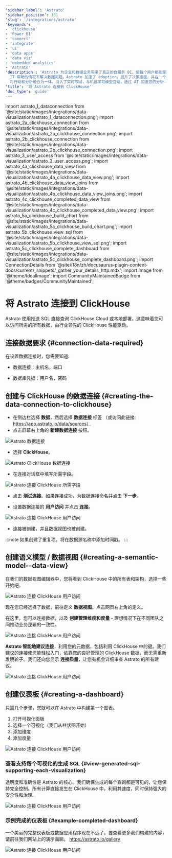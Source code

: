 ```yaml
---
'sidebar_label': 'Astrato'
'sidebar_position': 131
'slug': '/integrations/astrato'
'keywords':
- 'clickhouse'
- 'Power BI'
- 'connect'
- 'integrate'
- 'ui'
- 'data apps'
- 'data viz'
- 'embedded analytics'
- 'Astrato'
'description': 'Astrato 为企业和数据业务带来了真正的自服务 BI，使每个用户都能掌握分析，能够构建自己的仪表板、报告和数据应用程序，从而在不依赖
  IT 帮助的情况下解决数据问题。Astrato 加速了 adoption，提升了决策速度，并在一个平台上统一了分析、嵌入式分析、数据输入和数据应用。Astrato
  将行动和分析融合为一体，引入了实时写回，与机器学习模型互动，通过 AI 加速您的分析——超越仪表板，得益于 Astrato 中的推送 SQL 支持。'
'title': '将 Astrato 连接到 ClickHouse'
'doc_type': 'guide'
---
```


import astrato_1_dataconnection from '@site/static/images/integrations/data-visualization/astrato_1_dataconnection.png';
import astrato_2a_clickhouse_connection from '@site/static/images/integrations/data-visualization/astrato_2a_clickhouse_connection.png';
import astrato_2b_clickhouse_connection from '@site/static/images/integrations/data-visualization/astrato_2b_clickhouse_connection.png';
import astrato_3_user_access from '@site/static/images/integrations/data-visualization/astrato_3_user_access.png';
import astrato_4a_clickhouse_data_view from '@site/static/images/integrations/data-visualization/astrato_4a_clickhouse_data_view.png';
import astrato_4b_clickhouse_data_view_joins from '@site/static/images/integrations/data-visualization/astrato_4b_clickhouse_data_view_joins.png';
import astrato_4c_clickhouse_completed_data_view from '@site/static/images/integrations/data-visualization/astrato_4c_clickhouse_completed_data_view.png';
import astrato_5a_clickhouse_build_chart from '@site/static/images/integrations/data-visualization/astrato_5a_clickhouse_build_chart.png';
import astrato_5b_clickhouse_view_sql from '@site/static/images/integrations/data-visualization/astrato_5b_clickhouse_view_sql.png';
import astrato_5c_clickhouse_complete_dashboard from '@site/static/images/integrations/data-visualization/astrato_5c_clickhouse_complete_dashboard.png';
import ConnectionDetails from '@site/i18n/zh/docusaurus-plugin-content-docs/current/_snippets/_gather_your_details_http.mdx';
import Image from '@theme/IdealImage';
import CommunityMaintainedBadge from '@theme/badges/CommunityMaintained';


# 将 Astrato 连接到 ClickHouse

<CommunityMaintainedBadge/>

Astrato 使用推送 SQL 直接查询 ClickHouse Cloud 或本地部署。这意味着您可以访问所需的所有数据，由行业领先的 ClickHouse 性能驱动。

## 连接数据要求 {#connection-data-required}

在设置数据连接时，您需要知道:

- 数据连接：主机名，端口

- 数据库凭据：用户名，密码

<ConnectionDetails />

## 创建与 ClickHouse 的数据连接 {#creating-the-data-connection-to-clickhouse}

- 在侧边栏选择 **数据**，然后选择 **数据连接** 标签
（或访问此链接: https://app.astrato.io/data/sources）
​
- 点击屏幕右上角的 **新建数据连接** 按钮。

<Image size="sm" img={astrato_1_dataconnection} alt="Astrato 数据连接" border />

- 选择 **ClickHouse**。

<Image size="sm" img={astrato_2a_clickhouse_connection} alt="Astrato ClickHouse 数据连接" border />

- 在连接对话框中填写所需字段。

<Image size="sm" img={astrato_2b_clickhouse_connection} alt="Astrato 连接 ClickHouse 所需字段" border />

- 点击 **测试连接**。如果连接成功，为数据连接命名并点击 **下一步**。

- 设置数据连接的 **用户访问** 并点击 **连接**。

<Image size="md" img={astrato_3_user_access} alt="Astrato 连接 ClickHouse 用户访问" border />

- 连接被创建，并且数据视图也被创建。

:::note
如果创建了重复项，将在数据源名称中添加时间戳。
:::

## 创建语义模型 / 数据视图 {#creating-a-semantic-model--data-view}

在我们的数据视图编辑器中，您将看到 ClickHouse 中的所有表和架构，选择一些开始吧。

<Image size="lg" img={astrato_4a_clickhouse_data_view} alt="Astrato 连接 ClickHouse 用户访问" border />

现在您已经选择了数据，前往定义 **数据视图**。点击网页右上角的定义。

在这里，您可以连接数据，以及 **创建管理维度和度量** - 理想情况下在不同团队之间推动业务逻辑的一致性。

<Image size="lg" img={astrato_4b_clickhouse_data_view_joins} alt="Astrato 连接 ClickHouse 用户访问" border />

**Astrato 智能地建议连接**，利用您的元数据，包括利用 ClickHouse 中的键。我们建议的连接使您能轻松入门，依靠您的良好管理的 ClickHouse 数据，而无需重新发明轮子。我们还向您显示 **连接质量**，让您有机会详细审查 Astrato 的所有建议。

<Image size="lg" img={astrato_4c_clickhouse_completed_data_view} alt="Astrato 连接 ClickHouse 用户访问" border />

## 创建仪表板 {#creating-a-dashboard}

只需几个步骤，您就可以在 Astrato 中构建第一个图表。
1. 打开可视化面板
2. 选择一个可视化（我们从柱状图开始）
3. 添加维度
4. 添加度量

<Image size="lg" img={astrato_5a_clickhouse_build_chart} alt="Astrato 连接 ClickHouse 用户访问" border />

### 查看支持每个可视化的生成 SQL {#view-generated-sql-supporting-each-visualization}

透明度和准确性是 Astrato 的核心。我们确保生成的每个查询都是可见的，让您保持完全控制。所有计算直接发生在 ClickHouse 中，利用其速度，同时保持强大的安全性和治理。

<Image size="lg" img={astrato_5b_clickhouse_view_sql} alt="Astrato 连接 ClickHouse 用户访问" border />

### 示例完成的仪表板 {#example-completed-dashboard}

一个美丽的完整仪表板或数据应用程序现在不远了。要查看更多我们构建的内容，请前往我们网站上的演示画廊。 https://astrato.io/gallery

<Image size="lg" img={astrato_5c_clickhouse_complete_dashboard} alt="Astrato 连接 ClickHouse 用户访问" border />

